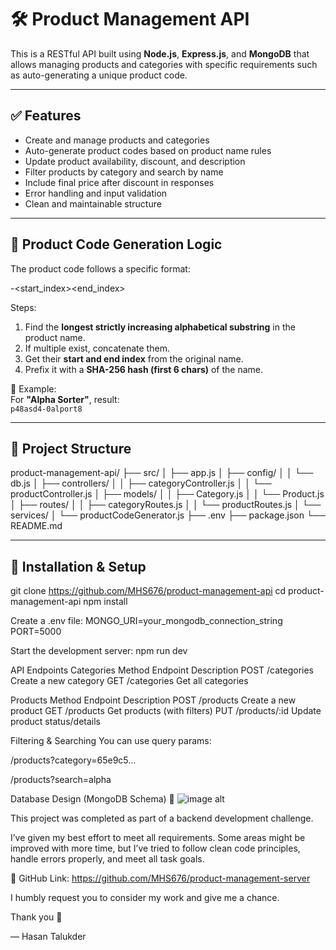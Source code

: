 # 🛠️ Product Management API

This is a RESTful API built using **Node.js**, **Express.js**, and **MongoDB** that allows managing products and categories with specific requirements such as auto-generating a unique product code.

---

## ✅ Features

- Create and manage products and categories
- Auto-generate product codes based on product name rules
- Update product availability, discount, and description
- Filter products by category and search by name
- Include final price after discount in responses
- Error handling and input validation
- Clean and maintainable structure

---

## 🧮 Product Code Generation Logic

The product code follows a specific format:

<hashed product name>-<start_index><substring><end_index>

Steps:

1. Find the **longest strictly increasing alphabetical substring** in the product name.
2. If multiple exist, concatenate them.
3. Get their **start and end index** from the original name.
4. Prefix it with a **SHA-256 hash (first 6 chars)** of the name.

📌 Example:  
For **"Alpha Sorter"**, result:  
`p48asd4-0alport8`

---

## 📁 Project Structure

product-management-api/
├── src/
│ ├── app.js
│ ├── config/
│ │ └── db.js
│ ├── controllers/
│ │ ├── categoryController.js
│ │ └── productController.js
│ ├── models/
│ │ ├── Category.js
│ │ └── Product.js
│ ├── routes/
│ │ ├── categoryRoutes.js
│ │ └── productRoutes.js
│ └── services/
│ └── productCodeGenerator.js
├── .env
├── package.json
└── README.md


---

## 🔌 Installation & Setup


git clone https://github.com/MHS676/product-management-api
cd product-management-api
npm install

Create a .env file:
MONGO_URI=your_mongodb_connection_string
PORT=5000

Start the development server:
npm run dev


API Endpoints
Categories
Method	Endpoint	Description
POST	/categories	Create a new category
GET	/categories	Get all categories

Products
Method	Endpoint	    Description
POST	/products	    Create a new product
GET	    /products	    Get products (with filters)
PUT	    /products/:id	Update product status/details

Filtering & Searching
You can use query params:

/products?category=65e9c5...

/products?search=alpha

Database Design (MongoDB Schema)
🙏 ![image alt](https://drive.google.com/file/d/1nWiBdZ4sZEDT3QRTStHiiM85fEDnd1vW/view?usp=sharing)

This project was completed as part of a backend development challenge.

I’ve given my best effort to meet all requirements. Some areas might be improved with more time, but I’ve tried to follow clean code principles, handle errors properly, and meet all task goals.

📎 GitHub Link: https://github.com/MHS676/product-management-server

I humbly request you to consider my work and give me a chance.

Thank you 🙌

— Hasan Talukder